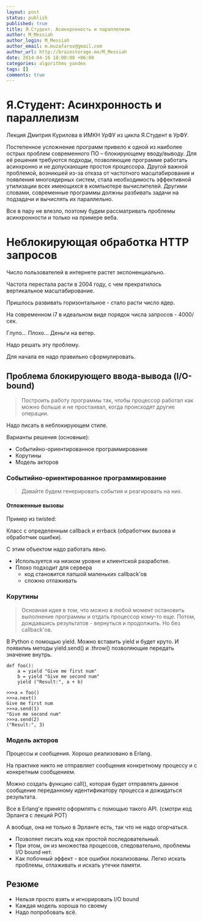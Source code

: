 ```yaml
---
layout: post
status: publish
published: true
title: Я.Студент. Асинхронность и параллелизм
author: M_Messiah
author_login: M_Messiah
author_email: m.muzafarov@gmail.com
author_url: http://brainstorage.me/M_Messiah
date: 2014-04-16 18:00:00 +06:00
categories: algorithms yandex
tags: []
comments: true
---
```


# Я.Студент: Асинхронность и параллелизм #

Лекция Дмитрия Курилова в ИМКН УрФУ из цикла Я.Студент в УрФУ.

Постепенное усложнение программ привело к одной из наиболее острых проблем современного ПО – блокирующему вводу/выводу. Для её решения требуются подходы, позволяющие программе работать асинхронно и не допускающие простоя процессора. Другой важной проблемой, возникшей из-за отказа от частотного масштабирования и появления многоядерных систем, стала необходимость эффективной утилизации всех имеющихся в компьютере вычислителей. Другими словами, современные программы должны разбивать задачи на подзадачи и вычислять их параллельно.

<!--more-->

Все в пару не влезло, поэтому будем рассматривать проблемы асинхронности и только на примере веба.

# Неблокирующая обработка HTTP запросов #

Число пользователей в интернете растет экспоненциально.

Частота перестала расти в 2004 году, с чем прекратилось вертикальное масштабирование.

Пришлось развивать горизонтальное - стало расти число ядер.

На современном i7 в идеальном виде порядок числа запросов - 4000/сек.

Глупо... Плохо... Деньги на ветер.

Надо решать эту проблему.

Для начала ее надо правильно сформулировать.

## Проблема блокирующего ввода-вывода (I/O-bound) ##

>Построить работу программы так, чтобы процессор работал как можно больше и не простаивал, когда происходят другие операции.

Надо писать в неблокирующем стиле.

Варианты решения (основные):

+   Событийно-ориентированное программирование
+   Корутины
+   Модель акторов

### Событийно-ориентированное программирование ###

>Давайте будем генерировать события и реагировать на них.

#### Отложенные вызовы ####

Пример из twisted:

Класс с определенным callback и errback (обработчик вызова и обработчик ошибки).

С этим объектом надо работать явно.

+   Используется на низком уровне и клиентской разработке.
+   Плохо подходит для сервера
    +   код становится лапшой маленьких callback'ов
    +   сложно отлаживать

### Корутины ###

>Основная идея в том, что можно в любой момент остановить выполнение программы и отдать процессор кому-то еще.
>Потом, дождавшись результатов - вернуться и продолжить. Но без callback'ов.

В Python с помощью yield. Можно вставить yield и будет круто. И появилиь методы yield.send() и .throw() позволяющие передать значение внутрь.

    def foo():
        a = yield "Give me first num"
        b = yield "Give me second num"
        yield ("Result:", a + b)

    >>>a = foo()
    >>>a.next()
    Give me first num
    >>>a.send(1)
    "Give me second num"
    >>>a.send(2)
    ("Result:", 3)

### Модель акторов ###

Процессы и сообщения. Хорошо реализовано в Erlang.

На практике никто не отправляет сообщения конкретному процессу и с конкретным сообщением.

Можно создать функцию call(), которая будет отправлять данное сообщение переданному идентификатору процесса и дожидаться результата.

Все в Erlang'е принято оформлять с помощью такого API. (смотри код Эрланга с лекций РОТ)

А вообще, она не только в Эрланге есть, так что не надо огорчаться.

+   Позволяет писать код как простой последовательный.
+   При этом, он из множества процессов, следовательно, проблемы I/O bound нет.
+   Как побочный эффект - все ошибки локализованы. Легко искать проблемы, отлаживать и искать утечки памяти.

## Резюме ##

+   Нельзя просто взять и игнорировать I/O bound
+   Каждая модель хороша по своему
+   Надо попробовать всё.

